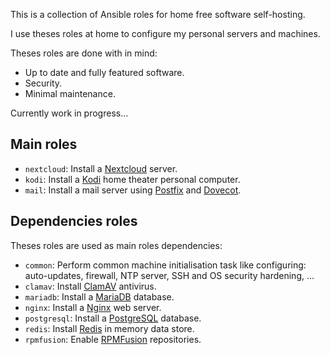 This is a collection of Ansible roles for home free software self-hosting.

I use theses roles at home to configure my personal servers and machines.

Theses roles are done with in mind:

* Up to date and fully featured software.
* Security.
* Minimal maintenance.


Currently work in progress...

## Main roles

* `nextcloud`: Install a [Nextcloud](https://nextcloud.com) server.
* `kodi`: Install a [Kodi](https://kodi.tv) home theater personal computer.
* `mail`: Install a mail server using [Postfix](http://www.postfix.org/) and [Dovecot](https://www.dovecot.org/).

## Dependencies roles

Theses roles are used as main roles dependencies:

* `common`: Perform common machine initialisation task like configuring:
            auto-updates, firewall, NTP server, SSH and OS security hardening,
            ...
* `clamav`: Install [ClamAV](https://www.clamav.net) antivirus.
* `mariadb`: Install a [MariaDB](https://mariadb.org) database.
* `nginx`: Install a [Nginx](https://nginx.org) web server.
* `postgresql`: Install a [PostgreSQL](https://www.postgresql.org) database.
* `redis`: Install [Redis](https://redis.io) in memory data store.
* `rpmfusion`: Enable [RPMFusion](https://rpmfusion.org) repositories.
